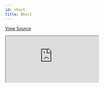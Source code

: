 ```yaml
---
id: nhost
title: Nhost
---
```


[View Source](https://github.com/pankod/refine/tree/master/examples/dataProvider/nhost)

<iframe src="https://codesandbox.io/embed/refine-nhost-example-jb9v4c?autoresize=1&fontsize=14&module=%2Fsrc%2FApp.tsx&theme=dark&view=preview"
  style={{width: "100%", height:"80vh", border: "0px", borderRadius: "8px", overflow:"hidden"}}
  title="refine-nhost-example"
  allow="accelerometer; ambient-light-sensor; camera; encrypted-media; geolocation; gyroscope; hid; microphone; midi; payment; usb; vr; xr-spatial-tracking"
  sandbox="allow-forms allow-modals allow-popups allow-presentation allow-same-origin allow-scripts"
></iframe>